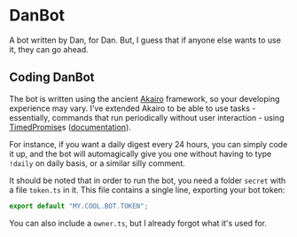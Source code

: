 # DanBot

A bot written by Dan, for Dan. But, I guess that if anyone else wants to use it, they can go ahead.

## Coding DanBot

The bot is written using the ancient [Akairo](https://discord-akairo.github.io/#/) framework, so your
developing experience may vary. I've extended Akairo to be able to use tasks - essentially,
commands that run periodically without user interaction -
using [TimedPromise](https://www.npmjs.com/package/@dbarenholz/timed-promise)s
([documentation](https://dbarenholz.github.io/timed-promise/)).

For instance, if you want a daily digest every 24 hours, you can simply code it up,
and the bot will automagically give you one without having to type `!daily` on daily basis, or a similar silly comment.

It should be noted that in order to run the bot, you need a folder `secret` with a file `token.ts` in it. This file contains a single line, exporting your bot token:

```ts
export default "MY.COOL.BOT.TOKEN";
```

You can also include a `owner.ts`, but I already forgot what it's used for.
